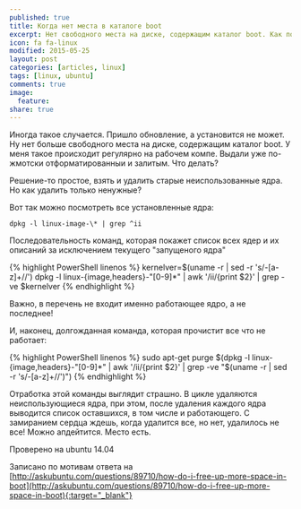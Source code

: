 ```yaml
---
published: true
title: Когда нет места в каталоге boot 
excerpt: Нет свободного места на диске, содержащим каталог boot. Как почистить диск от старых ядер Linux
icon: fa fa-linux
modified: 2015-05-25
layout: post
categories: [articles, linux]
tags: [linux, ubuntu]
comments: true
image:
  feature:
share: true
---       
```


Иногда такое случается. Пришло обновление, а установится не может. Ну нет больше свободного места на диске,
содержащим каталог boot. У меня такое происходит регулярно на рабочем компе. Выдали уже по-жмотски отформатированныи и залитым. Что делать?
<!-- more -->
Решение-то простое, взять и удалить старые неиспользованные ядра. Но как удалить только ненужные?

Вот так можно посмотреть все установленные ядра:

`dpkg -l linux-image-\* | grep ^ii`

Последовательность команд, которая покажет список всех ядер и их описаний за исключением текущего "запущеного ядра"

{% highlight PowerShell linenos %}
kernelver=$(uname -r | sed -r 's/-[a-z]+//')
dpkg -l linux-{image,headers}-"[0-9]*" | awk '/ii/{print $2}' | grep -ve $kernelver
{% endhighlight %}
 
Важно, в перечень не входит именно работающее ядро, а не последнее!

И, наконец, долгожданная команда, которая прочистит все что не работает:

{% highlight PowerShell linenos %}
sudo apt-get purge $(dpkg -l linux-{image,headers}-"[0-9]*" | awk '/ii/{print $2}' | grep -ve "$(uname -r | sed -r 's/-[a-z]+//')")
{% endhighlight %}
 
Отработка этой команды выглядит страшно. В цикле удаляются неиспользующиеся ядра, при этом, после удаления каждого ядра выводится список оставшихся, в том числе и работающего. С замиранием сердца ждешь, когда удалится все, но нет, удалилось не все! Можно апдейтится. Место есть.

Проверено на ubuntu 14.04

Записано по мотивам ответа на [http://askubuntu.com/questions/89710/how-do-i-free-up-more-space-in-boot](http://askubuntu.com/questions/89710/how-do-i-free-up-more-space-in-boot){:target="_blank"}
